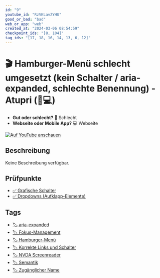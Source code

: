 ```yaml
---
id: "9"
youtube_id: "RzVKLavZYHU"
good_or_bad: "bad"
web_or_app: "web"
created_at: "2024-03-06 08:54:59"
checkpoint_ids: "[8, 104]"
tag_ids: "[17, 18, 16, 14, 13, 6, 12]"
---
```


# 🎬 Hamburger-Menü schlecht umgesetzt (kein Schalter / aria-expanded, schlechte Benennung) - Atupri (🚨💻)

- **Gut oder schlecht?** 🚨 Schlecht
- **Webseite oder Mobile App?** 💻 Webseite

[![Auf YouTube anschauen](https://img.youtube.com/vi/RzVKLavZYHU/sddefault.jpg)](https://youtu.be/RzVKLavZYHU)

## Beschreibung

Keine Beschreibung verfügbar.

## Prüfpunkte

- [✅ Grafische Schalter](/de/wcag/1.1.1-nicht-text-inhalt/grafische-schalter)
- [✅ Dropdowns (Aufklapp-Elemente)](/de/wcag/4.1.2a-erweiterte-steuerelemente-widgets/dropdowns-aufklapp-elemente)

## Tags

- [🏷️ aria-expanded](/de/tags/aria-expanded)
- [🏷️ Fokus-Management](/de/tags/fokus-management)
- [🏷️ Hamburger-Menü](/de/tags/hamburger-menue)
- [🏷️ Korrekte Links und Schalter](/de/tags/korrekte-links-und-schalter)
- [🏷️ NVDA Screenreader](/de/tags/nvda-screenreader)
- [🏷️ Semantik](/de/tags/semantik)
- [🏷️ Zugänglicher Name](/de/tags/zugaenglicher-name)
